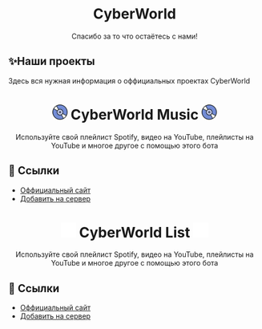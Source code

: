 <h1 align="center">CyberWorld</h1>
<p align="center">Спасибо за то что остаётесь с нами!</p>

## ✨Наши проекты
Здесь вся нужная информация о оффициальных проектах CyberWorld

<h1 align="center"><img src="./assets/cyberworld-music-logo.gif" width="30px"> CyberWorld Music <img src="./assets/cyberworld-music-logo.gif" width="30px"></h1>
<p align="center">Используйте свой плейлист Spotify, видео на YouTube, плейлисты на YouTube и многое другое с помощью этого бота</p>

## 📎 Ссылки
- [Оффициальный сайт](https://cyberworld-music.ga)
- [Добавить на сервер](https://discord.com/oauth2/authorize?client_id=951942320335511642&permissions=2205281600&scope=bot%20identify%20guilds%20applications.commands&redirect_url=https://cyberworld-music.ga/api/callback&response_type=code)

<h1 align="center"><img src="./assets/cyberworld-list-logo.png" width="30px"> CyberWorld List <img src="./assets/cyberworld-list-logo.png" width="30px"></h1>
<p align="center">Используйте свой плейлист Spotify, видео на YouTube, плейлисты на YouTube и многое другое с помощью этого бота</p>

## 📎 Ссылки
- [Оффициальный сайт](https://cyberworld-list.ga)
- [Добавить на сервер](https://discord.com/oauth2/authorize?client_id=905104838143123456&permissions=805637201&redirect_uri=https%3A%2F%2Fcyberworld-list.ga%2Fcallback&response_type=code&scope=identify%20connections%20bot)
